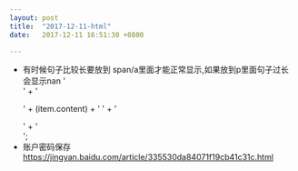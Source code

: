 ```yaml
---
layout: post
title:  "2017-12-11-html"
date:   2017-12-11 16:51:30 +0800

---
```

* 有时候句子比较长要放到 span/a里面才能正常显示,如果放到p里面句子过长会显示nan
'<div class="list-item">' +
            '<p class="content"><span>' +
            (item.content) +
            '       </span>' +
            '</p>' +
            '</div>';
* 账户密码保存
https://jingyan.baidu.com/article/335530da84071f19cb41c31c.html

